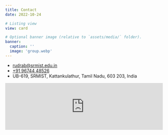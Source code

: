 ```yaml
---
title: Contact
date: 2022-10-24

# Listing view
view: card

# Optional banner image (relative to `assets/media/` folder).
banner:
  caption: ''
  image: 'group.webp'
---
```

<ul class="fa-ul">
  <li><span class="fa-li"><i class="fa-solid fa-envelope"></i></span><a
  href="mailto:rudrab@srmist.edu.in", target="_blank">rudrab@srmist.edu.in</a></li>
  <li><span class="fa-li"><i class="fa-solid fa-mobile"></i></span><a href="tel:+919674448326", target="_blank">+91 96744 48526</a></li>
  <li><span class="fa-li"><i class="fa-solid fa-address-card"></i></span>UB-619, SRMIST, Kattankulathur, Tamil Nadu, 603 203, India</li>
</ul>
<iframe src="https://www.google.com/maps/embed?pb=!1m18!1m12!1m3!1d579.87450445266!2d80.04173757784108!3d12.823811947358436!2m3!1f0!2f0!3f0!3m2!1i1024!2i768!4f13.1!3m3!1m2!1s0x3a52f7c9ca0f6881%3A0x26703432fac2b2c1!2sDepartment%20of%20physics%20and%20nano%20technology!5e0!3m2!1sen!2sin!4v1721159022016!5m2!1sen!2sin" width="100%" style="border:0;" allowfullscreen="" loading="lazy" referrerpolicy="no-referrer-when-downgrade"></iframe>
